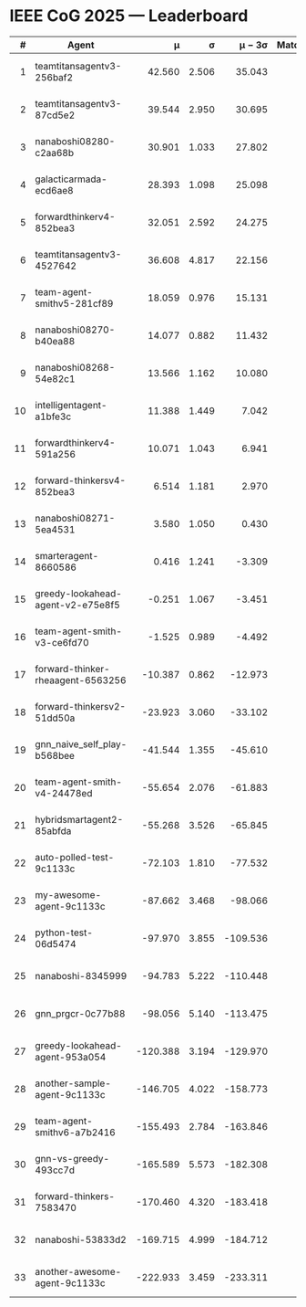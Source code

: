 # IEEE CoG 2025 — Leaderboard

| # | Agent | μ | σ | μ − 3σ | Matches | Updated |
|---:|---|---:|---:|---:|---:|---|
| 1 | teamtitansagentv3-256baf2 | 42.560 | 2.506 | 35.043 | 200 | 2025-08-31 22:33 |
| 2 | teamtitansagentv3-87cd5e2 | 39.544 | 2.950 | 30.695 | 160 | 2025-08-31 22:33 |
| 3 | nanaboshi08280-c2aa68b | 30.901 | 1.033 | 27.802 | 220 | 2025-08-31 22:33 |
| 4 | galacticarmada-ecd6ae8 | 28.393 | 1.098 | 25.098 | 240 | 2025-08-31 22:33 |
| 5 | forwardthinkerv4-852bea3 | 32.051 | 2.592 | 24.275 | 126 | 2025-08-31 22:33 |
| 6 | teamtitansagentv3-4527642 | 36.608 | 4.817 | 22.156 | 80 | 2025-08-31 22:33 |
| 7 | team-agent-smithv5-281cf89 | 18.059 | 0.976 | 15.131 | 240 | 2025-08-31 22:33 |
| 8 | nanaboshi08270-b40ea88 | 14.077 | 0.882 | 11.432 | 160 | 2025-08-31 22:33 |
| 9 | nanaboshi08268-54e82c1 | 13.566 | 1.162 | 10.080 | 280 | 2025-08-31 22:33 |
| 10 | intelligentagent-a1bfe3c | 11.388 | 1.449 | 7.042 | 152 | 2025-08-31 22:33 |
| 11 | forwardthinkerv4-591a256 | 10.071 | 1.043 | 6.941 | 180 | 2025-08-31 22:33 |
| 12 | forward-thinkersv4-852bea3 | 6.514 | 1.181 | 2.970 | 80 | 2025-08-31 22:33 |
| 13 | nanaboshi08271-5ea4531 | 3.580 | 1.050 | 0.430 | 200 | 2025-08-31 22:33 |
| 14 | smarteragent-8660586 | 0.416 | 1.241 | -3.309 | 201 | 2025-08-31 22:33 |
| 15 | greedy-lookahead-agent-v2-e75e8f5 | -0.251 | 1.067 | -3.451 | 260 | 2025-08-31 22:33 |
| 16 | team-agent-smith-v3-ce6fd70 | -1.525 | 0.989 | -4.492 | 160 | 2025-08-31 22:33 |
| 17 | forward-thinker-rheaagent-6563256 | -10.387 | 0.862 | -12.973 | 220 | 2025-08-31 22:33 |
| 18 | forward-thinkersv2-51dd50a | -23.923 | 3.060 | -33.102 | 100 | 2025-08-31 22:33 |
| 19 | gnn_naive_self_play-b568bee | -41.544 | 1.355 | -45.610 | 100 | 2025-08-31 22:33 |
| 20 | team-agent-smith-v4-24478ed | -55.654 | 2.076 | -61.883 | 120 | 2025-08-31 22:33 |
| 21 | hybridsmartagent2-85abfda | -55.268 | 3.526 | -65.845 | 217 | 2025-08-31 22:33 |
| 22 | auto-polled-test-9c1133c | -72.103 | 1.810 | -77.532 | 280 | 2025-08-31 22:33 |
| 23 | my-awesome-agent-9c1133c | -87.662 | 3.468 | -98.066 | 140 | 2025-08-31 22:33 |
| 24 | python-test-06d5474 | -97.970 | 3.855 | -109.536 | 140 | 2025-08-31 22:33 |
| 25 | nanaboshi-8345999 | -94.783 | 5.222 | -110.448 | 100 | 2025-08-31 22:33 |
| 26 | gnn_prgcr-0c77b88 | -98.056 | 5.140 | -113.475 | 240 | 2025-08-31 22:33 |
| 27 | greedy-lookahead-agent-953a054 | -120.388 | 3.194 | -129.970 | 220 | 2025-08-31 22:33 |
| 28 | another-sample-agent-9c1133c | -146.705 | 4.022 | -158.773 | 140 | 2025-08-31 22:33 |
| 29 | team-agent-smithv6-a7b2416 | -155.493 | 2.784 | -163.846 | 220 | 2025-08-31 22:33 |
| 30 | gnn-vs-greedy-493cc7d | -165.589 | 5.573 | -182.308 | 240 | 2025-08-31 22:33 |
| 31 | forward-thinkers-7583470 | -170.460 | 4.320 | -183.418 | 220 | 2025-08-31 22:33 |
| 32 | nanaboshi-53833d2 | -169.715 | 4.999 | -184.712 | 200 | 2025-08-31 22:33 |
| 33 | another-awesome-agent-9c1133c | -222.933 | 3.459 | -233.311 | 320 | 2025-08-31 22:33 |
